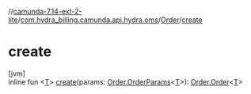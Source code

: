 //[camunda-7.14-ext-2-lite](../../../index.md)/[com.hydra_billing.camunda.api.hydra.oms](../index.md)/[Order](index.md)/[create](create.md)

# create

[jvm]\
inline fun <[T](create.md)> [create](create.md)(params: [Order.OrderParams](-order-params/index.md)<[T](create.md)>): [Order.Order](-order/index.md)<[T](create.md)>
